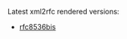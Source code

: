Latest xml2rfc rendered versions:
* [rfc8536bis](http://xml2rfc.tools.ietf.org/cgi-bin/xml2rfc.cgi?url=https://github.com/ksmurchison/drafts/blob/master/draft-murchison-rfc8536bis.xml&modeAsFormat=html/ascii&type=ascii)
